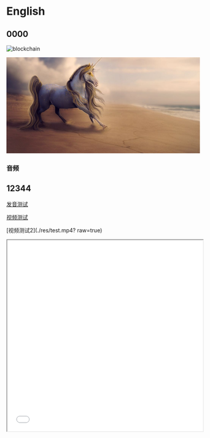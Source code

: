 # English
## 0000

![blockchain](https://timgsa.baidu.com/timg?image&quality=80&size=b9999_10000&sec=1562047418618&di=9db92eef484f6e3105f5caec437ea8fe&imgtype=0&src=http%3A%2F%2Fpic37.nipic.com%2F20140113%2F8800276_184927469000_2.png "区块链")


![blockchain](./res/1.jpg "tttt")



### 音频

<source id="mp4" src="http://om2bks7xs.bkt.clouddn.com/2017-08-26-Markdown-Advance-Video.mp4" type="video/mp4">
</video>

## 12344


[发音测试](http://link.hhtjim.com/163/463157222.mp3)

[视频测试](https://media.w3.org/2010/05/sintel/trailer.mp4)

[视频测试2](./res/test.mp4? raw=true)

<iframe height=498 width=510 src="./res/test.mp4">

[![Demo CountPages alpha](./res/1.jpg)](https://media.w3.org/2010/05/sintel/trailer.mp4)



